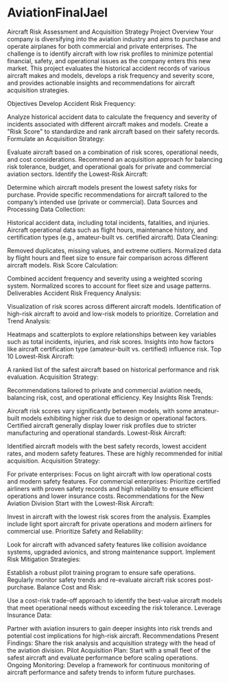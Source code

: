 # AviationFinalJael
Aircraft Risk Assessment and Acquisition Strategy
Project Overview
Your company is diversifying into the aviation industry and aims to purchase and operate airplanes for both commercial and private enterprises. The challenge is to identify aircraft with low risk profiles to minimize potential financial, safety, and operational issues as the company enters this new market. This project evaluates the historical accident records of various aircraft makes and models, develops a risk frequency and severity score, and provides actionable insights and recommendations for aircraft acquisition strategies.

Objectives
Develop Accident Risk Frequency:

Analyze historical accident data to calculate the frequency and severity of incidents associated with different aircraft makes and models.
Create a "Risk Score" to standardize and rank aircraft based on their safety records.
Formulate an Acquisition Strategy:

Evaluate aircraft based on a combination of risk scores, operational needs, and cost considerations.
Recommend an acquisition approach for balancing risk tolerance, budget, and operational goals for private and commercial aviation sectors.
Identify the Lowest-Risk Aircraft:

Determine which aircraft models present the lowest safety risks for purchase.
Provide specific recommendations for aircraft tailored to the company’s intended use (private or commercial).
Data Sources and Processing
Data Collection:

Historical accident data, including total incidents, fatalities, and injuries.
Aircraft operational data such as flight hours, maintenance history, and certification types (e.g., amateur-built vs. certified aircraft).
Data Cleaning:

Removed duplicates, missing values, and extreme outliers.
Normalized data by flight hours and fleet size to ensure fair comparison across different aircraft models.
Risk Score Calculation:

Combined accident frequency and severity using a weighted scoring system.
Normalized scores to account for fleet size and usage patterns.
Deliverables
Accident Risk Frequency Analysis:

Visualization of risk scores across different aircraft models.
Identification of high-risk aircraft to avoid and low-risk models to prioritize.
Correlation and Trend Analysis:

Heatmaps and scatterplots to explore relationships between key variables such as total incidents, injuries, and risk scores.
Insights into how factors like aircraft certification type (amateur-built vs. certified) influence risk.
Top 10 Lowest-Risk Aircraft:

A ranked list of the safest aircraft based on historical performance and risk evaluation.
Acquisition Strategy:

Recommendations tailored to private and commercial aviation needs, balancing risk, cost, and operational efficiency.
Key Insights
Risk Trends:

Aircraft risk scores vary significantly between models, with some amateur-built models exhibiting higher risk due to design or operational factors.
Certified aircraft generally display lower risk profiles due to stricter manufacturing and operational standards.
Lowest-Risk Aircraft:

Identified aircraft models with the best safety records, lowest accident rates, and modern safety features. These are highly recommended for initial acquisition.
Acquisition Strategy:

For private enterprises: Focus on light aircraft with low operational costs and modern safety features.
For commercial enterprises: Prioritize certified airliners with proven safety records and high reliability to ensure efficient operations and lower insurance costs.
Recommendations for the New Aviation Division
Start with the Lowest-Risk Aircraft:

Invest in aircraft with the lowest risk scores from the analysis.
Examples include light sport aircraft for private operations and modern airliners for commercial use.
Prioritize Safety and Reliability:

Look for aircraft with advanced safety features like collision avoidance systems, upgraded avionics, and strong maintenance support.
Implement Risk Mitigation Strategies:

Establish a robust pilot training program to ensure safe operations.
Regularly monitor safety trends and re-evaluate aircraft risk scores post-purchase.
Balance Cost and Risk:

Use a cost-risk trade-off approach to identify the best-value aircraft models that meet operational needs without exceeding the risk tolerance.
Leverage Insurance Data:

Partner with aviation insurers to gain deeper insights into risk trends and potential cost implications for high-risk aircraft.
Recommendations
Present Findings: Share the risk analysis and acquisition strategy with the head of the aviation division.
Pilot Acquisition Plan: Start with a small fleet of the safest aircraft and evaluate performance before scaling operations.
Ongoing Monitoring: Develop a framework for continuous monitoring of aircraft performance and safety trends to inform future purchases.

